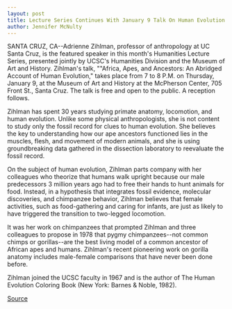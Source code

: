 ```yaml
---
layout: post
title: Lecture Series Continues With January 9 Talk On Human Evolution
author: Jennifer McNulty
---
```


SANTA CRUZ, CA--Adrienne Zihlman, professor of anthropology at UC Santa  Cruz, is the featured speaker in this month's Humanities Lecture Series,  presented jointly by UCSC's Humanities Division and the Museum of Art and  History. Zihlman's talk, ""Africa, Apes, and Ancestors: An Abridged Account  of Human Evolution," takes place from 7 to 8 P.M. on Thursday, January 9, at  the Museum of Art and History at the McPherson Center, 705 Front St., Santa  Cruz. The talk is free and open to the public. A reception follows.

Zihlman has spent 30 years studying primate anatomy, locomotion, and  human evolution.  Unlike some physical anthropologists, she is not content to study only the  fossil record for clues to human evolution. She believes the key to  understanding how our ape ancestors functioned lies in the muscles, flesh,  and movement of modern animals, and she is using groundbreaking data  gathered in the dissection laboratory to reevaluate the fossil record.

On the subject of human evolution, Zihlman parts company with her  colleagues who theorize that humans walk upright because our male  predecessors 3 million years ago had to free their hands to hunt animals for  food. Instead, in a hypothesis that integrates fossil evidence, molecular  discoveries, and chimpanzee behavior, Zihlman believes that female  activities, such as food-gathering and caring for infants, are just as likely  to have triggered the transition to two-legged locomotion.

It was her work on chimpanzees that prompted Zihlman and three  colleagues to propose in 1978 that pygmy chimpanzees--not common chimps  or gorillas--are the best living model of a common ancestor of African apes  and humans. Zihlman's recent pioneering work on gorilla anatomy includes  male-female comparisons that have never been done before.

Zihlman joined the UCSC faculty in 1967 and is the author of The  Human Evolution Coloring Book (New York: Barnes & Noble, 1982).

[Source](http://www1.ucsc.edu/news_events/press_releases/archive/96-97/12-96/121896-Jan_9-lecture_on.html "Permalink to 121896-Jan_9-lecture_on")
